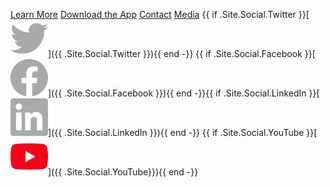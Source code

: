 [Learn More](/) [Download the App](/) [Contact](/)  [Media](/) {{ if .Site.Social.Twitter }}[![Twitter logo](twitter-gray-30x30.svg)]({{ .Site.Social.Twitter }}){{ end -}} {{ if .Site.Social.Facebook }}[![Facebook logo](facebook-gray-30x30.svg)]({{ .Site.Social.Facebook }}){{ end -}}{{ if .Site.Social.LinkedIn }}[![LinkedIn logo](linkedin-gray-30x30.svg)]({{ .Site.Social.LinkedIn }}){{ end -}} {{ if .Site.Social.YouTube }}[![YouTube logo](youtube-red-30x30.svg)]({{ .Site.Social.YouTube}}){{ end -}} 

